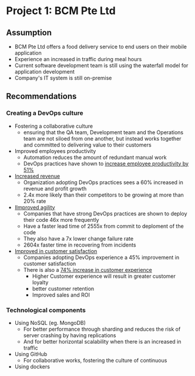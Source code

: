 # Project 1: BCM Pte Ltd


## Assumption
* BCM Pte Ltd offers a food delivery service to end users on their mobile application
* Experience an increased in traffic during meal hours
* Current software development team is still using the waterfall model for application development
* Company's IT system is still on-premise


## Recommendations

### Creating a DevOps culture
* Fostering a collaborative culture
	* ensuring that the QA team, Development team and the Operations team are not siloed from one another, but instead works together and committed to delivering value to their customers
* Improved employees productivity 
	* Automation reduces the amount of redundant manual work 
	* DevOps practices have shown to [increase employee productivity by 51%](https://clutch.co/it-services/resources/why-businesses-need-devops-engineers)
* [Increased revenue](https://www.zdnet.com/article/the-urgency-of-devops/)
	* Organization adopting DevOps practices sees a 60% increased in revenue and profit growth
	* 2.4x more likely than their competitors to be growing at more than 20% rate
* [IImproved agility](https://www.techrepublic.com/article/why-adopting-devops-can-increase-profitability-productivity-and-market-share/) 
	* Companies that have strong DevOps practices are shown to deploy their code 46x more frequently
	* Have a faster lead time of 2555x from commit to deploment of the code
	* They also have a 7x lower change failure rate
	* 2604x faster time in recovering from incidents
* [Improved in customer satisfaction](https://clutch.co/it-services/resources/why-businesses-need-devops-engineers)
	* Companies adopting DevOps experience a 45% improvement in customer satisfaction
	* There is also a [74% increase in customer experience](https://docs.broadcom.com/doc/accelerating-velocity-and-customer-value-with-agile-and-devops-research-paper)
		* Higher Customer experience will result in greater customer loyalty
		* better customer retention
		* Improved sales and ROI
	
	


### Technological components
* Using NoSQL (eg. MongoDB)
	* For better performance through sharding and reduces the risk of server crashing by having replications
	* And for better horizontal scalability when there is an increased in traffic
* Using GitHub
	* For collaborative works, fostering the culture of continuous 
* Using dockers




